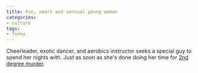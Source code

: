 ```yaml
---
title: Fun, smart and sensual young woman
categories:
- culture
tags:
- funny
---
```


Cheerleader, exotic dancer, and aerobics instructor seeks a special guy to spend her nights with.  Just as soon as she's done doing her time for [2nd degree murder][1].

   [1]: http://writeaprisoner.com/template.asp?i=z-311676
